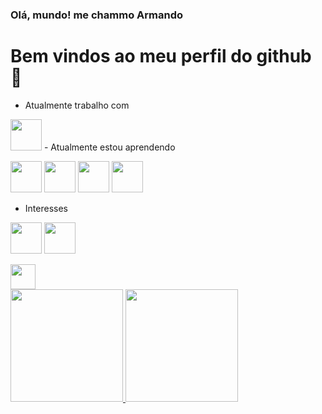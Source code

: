 ### Olá, mundo! me chammo Armando
# Bem vindos ao meu perfil do github 👋



-  Atualmente trabalho com
<img src="https://cdn.jsdelivr.net/gh/devicons/devicon/icons/vscode/vscode-original.svg" width="50" heigth="50"/>
-  Atualmente estou aprendendo

<img src="https://cdn.jsdelivr.net/gh/devicons/devicon/icons/python/python-original.svg" width="50" heigth="50"/> <img src="https://cdn.jsdelivr.net/gh/devicons/devicon/icons/c/c-original.svg" width="50" heigth="50"/> <img src="https://cdn.jsdelivr.net/gh/devicons/devicon/icons/html5/html5-original.svg" width="50" heigth="50"/> <img src="https://cdn.jsdelivr.net/gh/devicons/devicon/icons/css3/css3-original.svg" width="50" heigth="50"/>

- Interesses

<img src="https://cdn.jsdelivr.net/gh/devicons/devicon/icons/androidstudio/androidstudio-original.svg" width="50" heigth="50"/> <img src="https://cdn.jsdelivr.net/gh/devicons/devicon/icons/canva/canva-original.svg" width="50" heigth="50"/>

<img src="https://cdn.jsdelivr.net/gh/devicons/devicon/icons/github/github-original.svg" width="40" heigth="40"/>

<div>
<a href="https://github.com/Armandoedu">
<img height="180em" src="https://github-readme-stats.vercel.app/api/top-langs/?Armandoedu&layout=compact&langs_count=7&theme=dracula"/>
<img height="180em" src="https://github-readme-stats.vercel.app/api?username=Armandoedu-aqui&show_icons=true&theme=dracula&include_all_commits=true&count_private=true"/>
</div>
